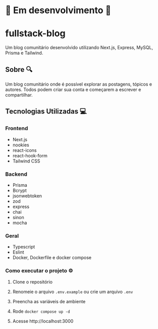 # 🚧 Em desenvolvimento 🚧

# fullstack-blog

Um blog comunitário desenvolvido utilizando Next.js, Express, MySQL, Prisma e Tailwind.

## Sobre 🔍

Um blog comunitário onde é possível explorar as postagens, tópicos e autores. Todos podem criar sua conta e começarem a escrever e compartilhar.

## Tecnologias Utilizadas 💻

### Frontend

- Next.js
- nookies
- react-icons
- react-hook-form
- Tailwind CSS

### Backend

- Prisma
- Bcrypt
- jsonwebtoken
- zod
- express
- chai
- sinon
- mocha

### Geral

- Typescript
- Eslint
- Docker, Dockerfile e docker compose

### Como executar o projeto ⚙️

1. Clone o repositório

2. Renomeie o arquivo `.env.example` ou crie um arquivo `.env`

3. Preencha as variáveis de ambiente

4. Rode `docker compose up -d`

5. Acesse http://localhost:3000
